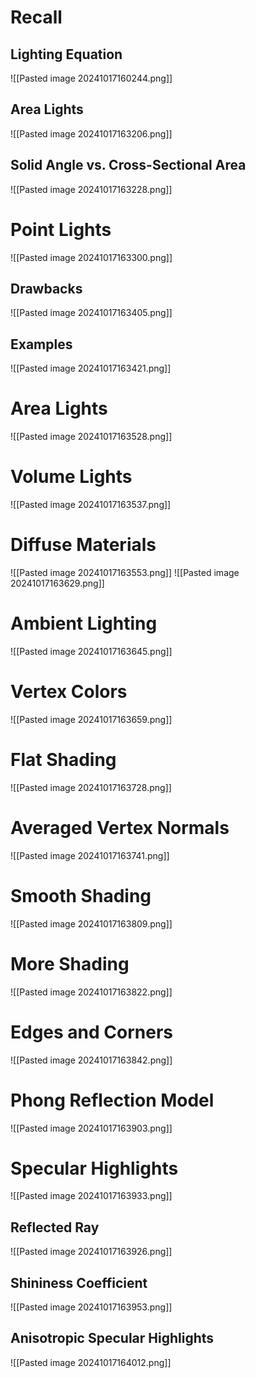 
# Recall
## Lighting Equation
![[Pasted image 20241017160244.png]]

## Area Lights
![[Pasted image 20241017163206.png]]

## Solid Angle vs. Cross-Sectional Area
![[Pasted image 20241017163228.png]]


# Point Lights
![[Pasted image 20241017163300.png]]

## Drawbacks
![[Pasted image 20241017163405.png]]

## Examples
![[Pasted image 20241017163421.png]]

# Area Lights
![[Pasted image 20241017163528.png]]


# Volume Lights
![[Pasted image 20241017163537.png]]
# Diffuse Materials
![[Pasted image 20241017163553.png]]
![[Pasted image 20241017163629.png]]

# Ambient Lighting
![[Pasted image 20241017163645.png]]

# Vertex Colors
![[Pasted image 20241017163659.png]]

# Flat Shading
![[Pasted image 20241017163728.png]]

# Averaged Vertex Normals
![[Pasted image 20241017163741.png]]

# Smooth Shading
![[Pasted image 20241017163809.png]]

# More Shading
![[Pasted image 20241017163822.png]]

# Edges and Corners
![[Pasted image 20241017163842.png]]

# Phong Reflection Model
![[Pasted image 20241017163903.png]]

# Specular Highlights
![[Pasted image 20241017163933.png]]
## Reflected Ray
![[Pasted image 20241017163926.png]]
## Shininess Coefficient
![[Pasted image 20241017163953.png]]

## Anisotropic Specular Highlights
![[Pasted image 20241017164012.png]]
